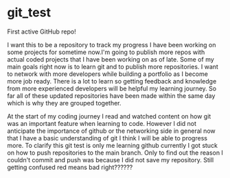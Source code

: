 # git_test
First active GitHub repo!

I want this to be a repository to track my progress I have been working on some projects for sometime now.I'm going to publish more repos with actual coded projects that I have been working on as of late.
Some of my main goals right now is to learn git and to publish more repositories. I want to network with more developers while building a portfolio as I become more job ready. There is a lot to learn so getting feedback and knowledge from more experienced developers will be helpful my learning journey. So far all of these updated repositories have been made within the same day which is why they are grouped together.

At the start of my coding journey I read and watched content on how git was an important feature
when learning to code. However I did not anticipate the importance of github or
the networking side in general now that I have a basic understanding of git I think I will be able to
progress more. To clarify this git test is only me learning github currently I got stuck on how 
to push repositories to the main branch. Only to find out the reason I couldn't commit and push was
because I did not save my repository. Still getting confused red means bad right??????